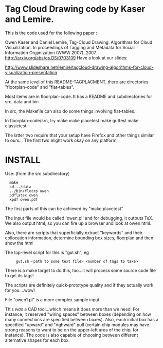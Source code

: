 # Tag Cloud Drawing code by Kaser and Lemire.



This is the code used for the following paper :

Owen Kaser and Daniel Lemire, Tag-Cloud Drawing: Algorithms for Cloud Visualization. In proceedings of Tagging and Metadata for Social Information Organization (WWW 2007), 2007. http://arxiv.org/abs/cs.DS/0703109
Have a look at our slides:

http://www.slideshare.net/lemire/tagcloud-drawing-algorithms-for-cloud-visualization-presentation



At the same level of this README-TAGPLACMENT, there are
directories "floorplan-code" and "flat-tables".

Most items are in floorplan-code.  It has a README and
subdirectories for src, data and bin.

In src, the Makefile can also do some things involving flat-tables.

In floorplan-code/src, try
     make
     make placetest
     make guttest
     make classictest

The latter two require that your setup have Firefox and other things similar
to ours...  The first two might work okay on any platform,

# INSTALL

Use: (from the src subdirectory)
     
      make
      cd ../data
      ../bin/floorp owen
      pdflatex owen
      xpdf owen.pdf
     
The first parts of this can be achieved by "make placetest"


The input file would be called 'owen.pl' and for debugging, it outputs
TeX.  We also output html, so you can fire up a browser and look at owen.html.

Also, there are  scripts that superficially extract "keywords" and their collocation information, determine bounding box sizes,   floorplan and then show the html
    
The top-level script for this is "gut.sh", eg

         gut.sh <path to some text file> <number of tags to take>

There is a make target to do this, too...it will process some source code file to get its tags!

The scripts are definitely quick-prototype quality and if they actually work for you....wow!

File "owen1.pl" is a more complex sample input


This _was_ a CAD tool...which means it does more than we need.  For instance,
it reserved "wiring spaces" between boxes (depending on how many connections
are specified between boxes).  Also, each initial box has a specified "upward"
and "righward" pull  (certain chip modules may have strong reasons to want
to be on the upper-left area of the chip, for instance).  The code is also
capable of choosing between different alternative shapes for each box.